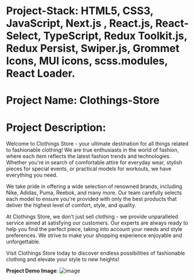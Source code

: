 # Project-Stack: HTML5, CSS3, JavaScript, Next.js , React.js, React-Select, TypeScript, Redux Toolkit.js, Redux Persist, Swiper.js, Grommet Icons, MUI icons, scss.modules, React Loader.

# Project Name: Clothings-Store

# Project Description: 
Welcome to Clothings Store - your ultimate destination for all things related to fashionable clothing! We are true enthusiasts in the world of fashion, where each item reflects the latest fashion trends and technologies. Whether you're in search of comfortable attire for everyday wear, stylish pieces for special events, or practical models for workouts, we have everything you need.

We take pride in offering a wide selection of renowned brands, including Nike, Adidas, Puma, Reebok, and many more. Our team carefully selects each model to ensure you're provided with only the best products that deliver the highest level of comfort, style, and quality.

At Clothings Store, we don't just sell clothing - we provide unparalleled service aimed at satisfying our customers. Our experts are always ready to help you find the perfect piece, taking into account your needs and style preferences. We strive to make your shopping experience enjoyable and unforgettable.

Visit Clothings Store today to discover endless possibilities of fashionable clothing and elevate your style to new heights!

**Project Demo Image**: 
![image](https://github.com/user-attachments/assets/2049bfc4-7365-4bd1-bf63-1b9b33952cca)
